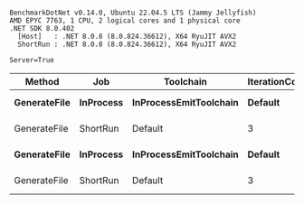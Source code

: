 ```

BenchmarkDotNet v0.14.0, Ubuntu 22.04.5 LTS (Jammy Jellyfish)
AMD EPYC 7763, 1 CPU, 2 logical cores and 1 physical core
.NET SDK 8.0.402
  [Host]   : .NET 8.0.8 (8.0.824.36612), X64 RyuJIT AVX2
  ShortRun : .NET 8.0.8 (8.0.824.36612), X64 RyuJIT AVX2

Server=True  

```
| Method       | Job       | Toolchain              | IterationCount | LaunchCount | WarmupCount | FileSizeInBytes | Mean       | Error       | StdDev    | Min        | Max        | Q1         | Q3         | Median     | Gen0    | Gen1    | Gen2    | Allocated  |
|------------- |---------- |----------------------- |--------------- |------------ |------------ |---------------- |-----------:|------------:|----------:|-----------:|-----------:|-----------:|-----------:|-----------:|--------:|--------:|--------:|-----------:|
| **GenerateFile** | **InProcess** | **InProcessEmitToolchain** | **Default**        | **Default**     | **Default**     | **1024**            |   **300.0 μs** |     **5.64 μs** |  **10.73 μs** |   **282.6 μs** |   **322.7 μs** |   **292.6 μs** |   **307.0 μs** |   **297.2 μs** | **99.6094** | **99.6094** | **99.6094** |  **330.99 KB** |
| GenerateFile | ShortRun  | Default                | 3              | 1           | 3           | 1024            |   302.4 μs |   157.16 μs |   8.61 μs |   293.7 μs |   310.9 μs |   298.2 μs |   306.8 μs |   302.6 μs | 64.4531 | 64.4531 | 64.4531 |  331.19 KB |
| **GenerateFile** | **InProcess** | **InProcessEmitToolchain** | **Default**        | **Default**     | **Default**     | **1048576**         | **7,854.4 μs** |   **154.18 μs** | **177.55 μs** | **7,634.3 μs** | **8,300.4 μs** | **7,714.4 μs** | **7,966.0 μs** | **7,813.7 μs** | **93.7500** | **93.7500** | **93.7500** | **6312.68 KB** |
| GenerateFile | ShortRun  | Default                | 3              | 1           | 3           | 1048576         | 7,964.1 μs | 4,870.71 μs | 266.98 μs | 7,748.7 μs | 8,262.8 μs | 7,814.8 μs | 8,071.8 μs | 7,880.8 μs | 78.1250 | 62.5000 | 62.5000 | 6312.86 KB |
